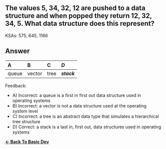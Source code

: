 ## The values 5, 34, 32, 12 are pushed to a data structure and when popped they return 12, 32, 34, 5. What data structure does this represent?

KSAs: 575, 645, 1166

## Answer
| A | B | C | ***D*** |
| :--- | :--- | :--- | :--- |
| queue | vector | tree | ***stack*** |


Feedback:

- A) Incorrect: a queue is a first in first out data structure used in operating systems
- B) Incorrect: a vector is not a data structure used at the operating system level
- C) Incorrect: a tree is an abstract data type that simulates a hierarchical tree structure
- D) Correct: a stack is a last in, first out, data structures used in operating systems

[**<- Back To Basic Dev**](../../../Basic_Dev.md)

